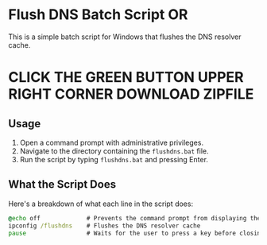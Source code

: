 # Flush DNS Batch Script  OR 

This is a simple batch script for Windows that flushes the DNS resolver cache.



# CLICK THE GREEN BUTTON UPPER RIGHT CORNER DOWNLOAD ZIPFILE

## Usage

1. Open a command prompt with administrative privileges.
2. Navigate to the directory containing the `flushdns.bat` file.
3. Run the script by typing `flushdns.bat` and pressing Enter.

## What the Script Does

Here's a breakdown of what each line in the script does:

```bat
@echo off             # Prevents the command prompt from displaying the commands in the script as they run
ipconfig /flushdns    # Flushes the DNS resolver cache
pause                 # Waits for the user to press a key before closing the command prompt window
